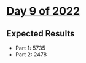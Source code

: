# [Day 9 of 2022](https://adventofcode.com/2022/day/9)

## Expected Results

- Part 1: 5735
- Part 2: 2478
